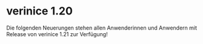 # verinice 1.20

Die folgenden Neuerungen stehen allen Anwenderinnen und Anwendern mit Release von verinice 1.21 zur Verfügung!
